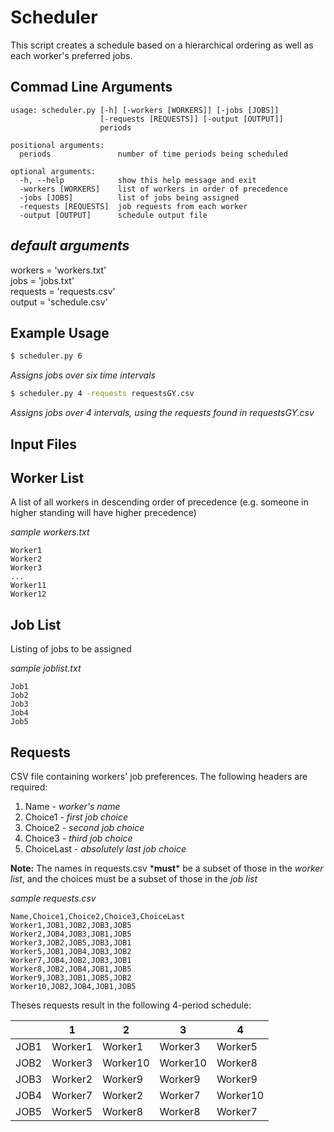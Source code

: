 # Scheduler

This script creates a schedule based on a hierarchical ordering as well as each worker's preferred jobs.


Commad Line Arguments
----------------------
```
usage: scheduler.py [-h] [-workers [WORKERS]] [-jobs [JOBS]]
                    [-requests [REQUESTS]] [-output [OUTPUT]]
                    periods

positional arguments:
  periods               number of time periods being scheduled

optional arguments:
  -h, --help            show this help message and exit
  -workers [WORKERS]    list of workers in order of precedence
  -jobs [JOBS]          list of jobs being assigned
  -requests [REQUESTS]  job requests from each worker
  -output [OUTPUT]      schedule output file

```

*default arguments*
-----------
workers = 'workers.txt'  
jobs = 'jobs.txt'  
requests = 'requests.csv'  
output = 'schedule.csv'  


Example Usage
--------------
```bash
$ scheduler.py 6
```
_Assigns jobs over six time intervals_


```bash
$ scheduler.py 4 -requests requestsGY.csv
```
_Assigns jobs over 4 intervals, using the requests found in requestsGY.csv_

## Input Files

**Worker List**
-------------

A list of all workers in descending order of precedence (e.g. someone in higher standing will have higher precedence)

_sample workers.txt_
```
Worker1
Worker2 
Worker3 
...
Worker11
Worker12
```
**Job List**
--------------

Listing of jobs to be assigned

_sample joblist.txt_

```
Job1
Job2
Job3
Job4
Job5
```

**Requests**
-------------

CSV file containing workers' job preferences. The following headers are required:

1. Name - _worker's name_
2. Choice1 - _first job choice_
3. Choice2 - _second job choice_
4. Choice3 - _third job choice_
5. ChoiceLast - _absolutely last job choice_

**Note:** The names in requests.csv \***must**\* be a subset of those in the _worker list_, and the choices must be a subset of those in the _job list_

_sample requests.csv_

```
Name,Choice1,Choice2,Choice3,ChoiceLast
Worker1,JOB1,JOB2,JOB3,JOB5
Worker2,JOB4,JOB3,JOB1,JOB5
Worker3,JOB2,JOB5,JOB3,JOB1
Worker5,JOB1,JOB4,JOB3,JOB2
Worker7,JOB4,JOB2,JOB3,JOB1
Worker8,JOB2,JOB4,JOB1,JOB5
Worker9,JOB3,JOB1,JOB5,JOB2
Worker10,JOB2,JOB4,JOB1,JOB5
```

Theses requests result in the following 4-period schedule:


|    |   1   |   2    |   3    |   4    |
|----|-------|--------|--------|--------|
|JOB1|Worker1|Worker1 |Worker3 |Worker5 |
|JOB2|Worker3|Worker10|Worker10|Worker8 |
|JOB3|Worker2|Worker9 |Worker9 |Worker9 |
|JOB4|Worker7|Worker2 |Worker7 |Worker10|
|JOB5|Worker5|Worker8 |Worker8 |Worker7 |



